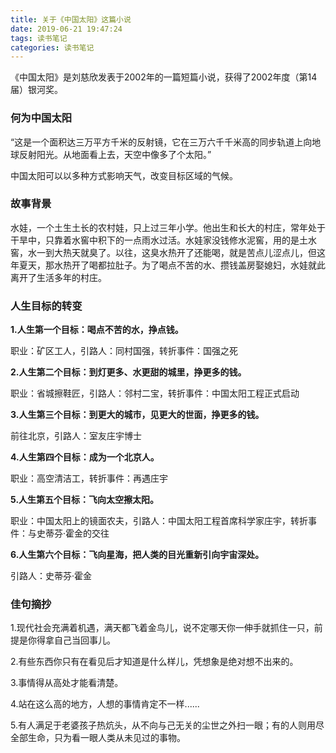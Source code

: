 ```yaml
---
title: 关于《中国太阳》这篇小说
date: 2019-06-21 19:47:24
tags: 读书笔记
categories: 读书笔记
---
```


《中国太阳》是刘慈欣发表于2002年的一篇短篇小说，获得了2002年度（第14届）银河奖。

<!--more-->

### 何为中国太阳

“这是一个面积达三万平方千米的反射镜，它在三万六千千米高的同步轨道上向地球反射阳光。从地面看上去，天空中像多了个太阳。”

中国太阳可以以多种方式影响天气，改变目标区域的气候。

### 故事背景

水娃，一个土生土长的农村娃，只上过三年小学。他出生和长大的村庄，常年处于干旱中，只靠着水窖中积下的一点雨水过活。水娃家没钱修水泥窖，用的是土水窖，水一到大热天就臭了。以往，这臭水热开了还能喝，就是苦点儿涩点儿，但这年夏天，那水热开了喝都拉肚子。为了喝点不苦的水、攒钱盖房娶媳妇，水娃就此离开了生活多年的村庄。

### 人生目标的转变

**1.人生第一个目标：喝点不苦的水，挣点钱。**

职业：矿区工人，引路人：同村国强，转折事件：国强之死

**2.人生第二个目标：到灯更多、水更甜的城里，挣更多的钱。**

职业：省城擦鞋匠，引路人：邻村二宝，转折事件：中国太阳工程正式启动

**3.人生第三个目标：到更大的城市，见更大的世面，挣更多的钱。**

前往北京，引路人：室友庄宇博士

**4.人生第四个目标：成为一个北京人。**

职业：高空清洁工，转折事件：再遇庄宇

**5.人生第五个目标：飞向太空擦太阳。**

职业：中国太阳上的镜面农夫，引路人：中国太阳工程首席科学家庄宇，转折事件：与史蒂芬·霍金的交往

**6.人生第六个目标：飞向星海，把人类的目光重新引向宇宙深处。**

引路人：史蒂芬·霍金

### 佳句摘抄

1.现代社会充满着机遇，满天都飞着金鸟儿，说不定哪天你一伸手就抓住一只，前提是你得拿自己当回事儿。

2.有些东西你只有在看见后才知道是什么样儿，凭想象是绝对想不出来的。

3.事情得从高处才能看清楚。

4.站在这么高的地方，人想的事情肯定不一样......

5.有人满足于老婆孩子热炕头，从不向与己无关的尘世之外扫一眼；有的人则用尽全部生命，只为看一眼人类从未见过的事物。

